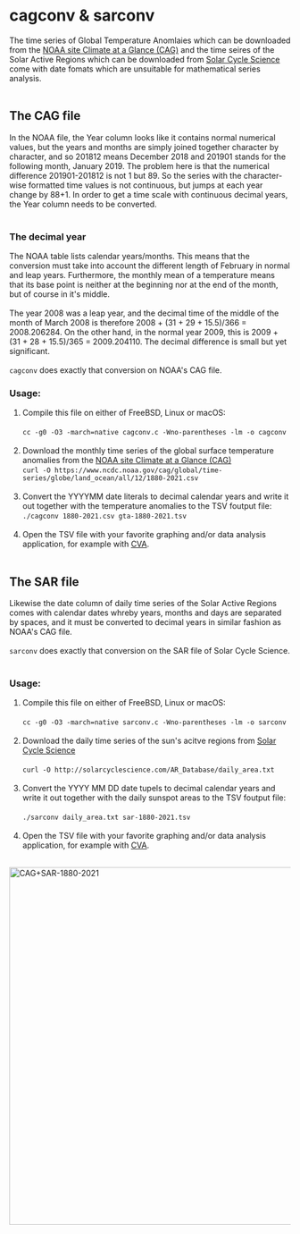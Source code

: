 # cagconv & sarconv

The time series of Global Temperature Anomlaies which can be downloaded from the [NOAA site Climate at a Glance (CAG)](https://www.ncdc.noaa.gov/cag/global/time-series) and the time seires
of the Solar Active Regions which can be downloaded from [Solar Cycle Science](http://solarcyclescience.com/index.html) come with date fomats which are unsuitable for mathematical series analysis.  
   
## The CAG file
In the NOAA file, the Year column looks like it contains normal numerical values, but the years and months are simply joined together character by character, and so 201812 means December 2018
and 201901 stands for the following month, January 2019. The problem here is that the numerical difference 201901-201812 is not 1 but 89. So the series with the character-wise formatted time values
is not continuous, but jumps at each year change by 88+1. In order to get a time scale with continuous decimal years, the Year column needs to be converted.  
   
### The decimal year
The NOAA table lists calendar years/months. This means that the conversion must take into account the different length of February in normal and leap years.
Furthermore, the monthly mean of a temperature means that its base point is neither at the beginning nor at the end of the month, but of course in it's middle.  
   
The year 2008 was a leap year, and the decimal time of the middle of the month of March 2008 is therefore 2008 + (31 + 29 + 15.5)/366 = 2008.206284.
On the other hand, in the normal year 2009, this is 2009 + (31 + 28 + 15.5)/365 = 2009.204110. The decimal difference is small but yet significant.  
   
`cagconv` does exactly that conversion on NOAA's CAG file.

### Usage:

1. Compile this file on either of FreeBSD, Linux or macOS:  
   
    `cc -g0 -O3 -march=native cagconv.c -Wno-parentheses -lm -o cagconv`  
   
2. Download the monthly time series of the global surface temperature anomalies from the [NOAA site Climate at a Glance (CAG)](https://www.ncdc.noaa.gov/cag/global/time-series)
   
   `curl -O https://www.ncdc.noaa.gov/cag/global/time-series/globe/land_ocean/all/12/1880-2021.csv`  
   
3. Convert the YYYYMM date literals to decimal calendar years and write it out together with the temperature anomalies to the TSV foutput file:
   
    `./cagconv 1880-2021.csv gta-1880-2021.tsv`  
   
4. Open the TSV file with your favorite graphing and/or data analysis application, for example with [CVA](https://cyclaero.com/en/downloads/articles/1571499655.html).  
   
## The SAR file
Likewise the date column of daily time series of the Solar Active Regions comes with calendar dates whreby years, months and days are separated by spaces, and it must be converted to decimal years in similar fashion as NOAA's CAG file.  
   
`sarconv` does exactly that conversion on the SAR file of Solar Cycle Science.  
   
### Usage:
1. Compile this file on either of FreeBSD, Linux or macOS:  
   
   `cc -g0 -O3 -march=native sarconv.c -Wno-parentheses -lm -o sarconv`  
   
2. Download the daily time series of the sun's acitve regions from [Solar Cycle Science](http://solarcyclescience.com/index.html)  
   
   `curl -O http://solarcyclescience.com/AR_Database/daily_area.txt`  
   
3. Convert the YYYY MM DD date tupels to decimal calendar years and write it out together with the daily sunspot areas to the TSV foutput file:  
   
   `./sarconv daily_area.txt sar-1880-2021.tsv`  
   
4. Open the TSV file with your favorite graphing and/or data analysis application, for example with [CVA](https://cyclaero.com/en/downloads/articles/1571499655.html).  
   
<img width="640" alt="CAG+SAR-1880-2021" src="https://user-images.githubusercontent.com/13712142/128437062-6cab1669-dad3-42b8-8b5c-73707db0a930.png">
